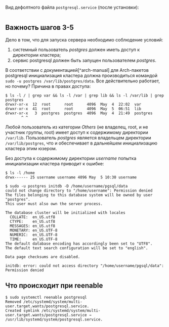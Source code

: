 Вид дефолтного файла `postgresql.service` (после установки):
```

```

## Важность шагов 3-5

Дело в том, что для запуска сервера необходимо соблюдение условий:
1) системный пользователь _postgres_ должен иметь доступ к директории кластера;
2) сервис postgresql должен быть запущен пользователем _postgres_.

В соответствии с документацией[^arch-manual] для Arch-пакетов postgresql инициализация кластера должна производиться командой `sudo -u postgres /var/lib/postgres/data`. Все действительно работает, но почему? Причина в правах доступа:
```
$ ls -l / | grep var && ls -l /var | grep lib && ls -l /var/lib | grep postgres
drwxr-xr-x  12  root      root      4096  May  4  22:02  var
drwxr-xr-x  41  root      root      4096  May  5  06:51  lib
drwxr-xr-x   3  postgres  postgres  4096  May  4  21:49  postgres
       ^ ^
```
Любой пользователь из категории _Others_ (не владелец, root, и не участник группы, root) имеет доступ к содержимому директории `/var/lib`. Пользователь _postgres_ является владельцем директории `/var/lib/postgres`, что и обеспечивает в дальнейшем инициализацию кластера этим юзером.

Без доступа к содержимому директории _username_ попытка инициализации кластера приводит к ошибке:
```
$ ls -l /home
drwx------ 25 username username 4096 May  5 10:30 username

$ sudo -u postgres initdb -D /home/username/pgsql/data
could not change directory to "/home/username": Permission denied
The files belonging to this database system will be owned by user "postgres".
This user must also own the server process.

The database cluster will be initialized with locales
  COLLATE:  en_US.utf8
  CTYPE:    en_US.utf8
  MESSAGES: en_US.utf8
  MONETARY: en_US.UTF-8
  NUMERIC:  en_US.UTF-8
  TIME:     en_US.UTF-8
The default database encoding has accordingly been set to "UTF8".
The default text search configuration will be set to "english".

Data page checksums are disabled.

initdb: error: could not access directory "/home/username/pgsql/data": Permission denied
```

## Что происходит при reenable

```
$ sudo systemctl reenable postgresql
Removed /etc/systemd/system/multi-user.target.wants/postgresql.service.
Created symlink /etc/systemd/system/multi-user.target.wants/postgresql.service → /usr/lib/systemd/system/postgresql.service.
```
